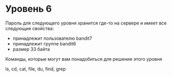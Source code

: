 # Уровень 6 

Пароль для следующего уровня хранится где-то на сервере и имеет все следующие свойства:

   - принадлежит пользователю bandit7
   - принадлежит группе bandit6
   - размер 33 байта

Команды, которые могут вам понадобиться для решения этого уровня

ls, cd, cat, file, du, find, grep
